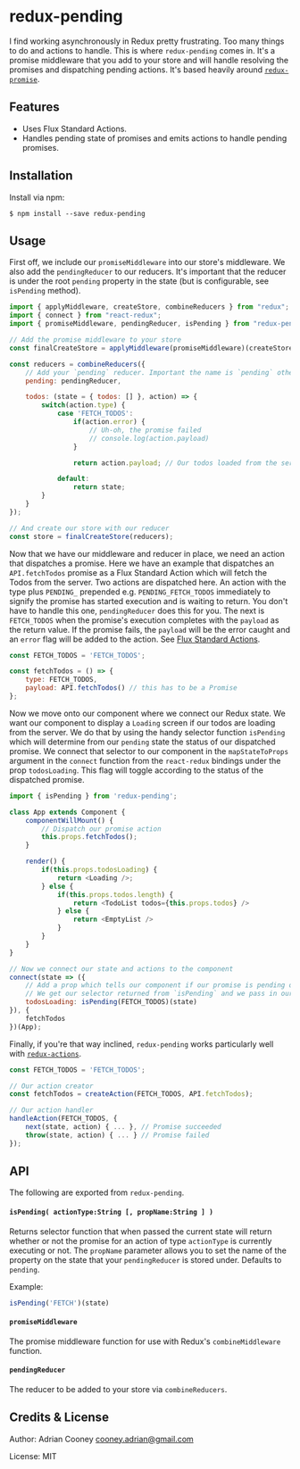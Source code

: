 # redux-pending
I find working asynchronously in Redux pretty frustrating. Too many things to do and actions to handle. This is where `redux-pending` comes in. It's a promise middleware that you add to your store and will handle resolving the promises and dispatching pending actions. It's based heavily around [`redux-promise`](http://github.com/acdlite/redux-promise).

## Features
* Uses Flux Standard Actions.
* Handles pending state of promises and emits actions to handle pending promises. 

## Installation
Install via npm:

    $ npm install --save redux-pending

## Usage 
First off, we include our `promiseMiddleware` into our store's middleware. We also add the `pendingReducer` to our reducers. It's important that the reducer is under the root `pending` property in the state (but is configurable, see `isPending` method).

```js
import { applyMiddleware, createStore, combineReducers } from "redux";
import { connect } from "react-redux";
import { promiseMiddleware, pendingReducer, isPending } from "redux-pending";

// Add the promise middleware to your store
const finalCreateStore = applyMiddleware(promiseMiddleware)(createStore);

const reducers = combineReducers({
    // Add your `pending` reducer. Important the name is `pending` otherwise, see the `isPending` method.
    pending: pendingReducer,

    todos: (state = { todos: [] }, action) => {
        switch(action.type) {
            case 'FETCH_TODOS':
                if(action.error) {
                    // Uh-oh, the promise failed
                    // console.log(action.payload)
                }

                return action.payload; // Our todos loaded from the server

            default:
                return state;
        }
    }
});

// And create our store with our reducer
const store = finalCreateStore(reducers);
```

Now that we have our middleware and reducer in place, we need an action that dispatches a promise. Here we have an example that dispatches an `API.fetchTodos` promise as a Flux Standard Action which will fetch the Todos from the server. Two actions are dispatched here. An action with the type plus `PENDING_` prepended e.g. `PENDING_FETCH_TODOS` immediately to signify the promise has started execution and is waiting to return. You don't have to handle this one, `pendingReducer` does this for you. The next is `FETCH_TODOS` when the promise's execution completes with the `payload` as the return value. If the promise fails, the `payload` will be the error caught and an `error` flag will be added to the action. See [Flux Standard Actions](https://github.com/acdlite/flux-standard-action).

```js
const FETCH_TODOS = 'FETCH_TODOS';

const fetchTodos = () => {
    type: FETCH_TODOS,
    payload: API.fetchTodos() // this has to be a Promise
};
```

Now we move onto our component where we connect our Redux state. We want our component to display a `Loading` screen if our todos are loading from the server. We do that by using the handy selector function `isPending` which will determine from our `pending` state the status of our dispatched promise. We connect that selector to our component in the `mapStateToProps` argument in the `connect` function from the `react-redux` bindings under the prop `todosLoading`. This flag will toggle according to the status of the dispatched promise.

```js
import { isPending } from 'redux-pending';

class App extends Component {
    componentWillMount() {
        // Dispatch our promise action
        this.props.fetchTodos();
    }

    render() {
        if(this.props.todosLoading) {
            return <Loading />;
        } else {
            if(this.props.todos.length) {
                return <TodoList todos={this.props.todos} />
            } else {
                return <EmptyList />
            }
        }
    }
}

// Now we connect our state and actions to the component
connect(state => ({
    // Add a prop which tells our component if our promise is pending or not.
    // We get our selector returned from `isPending` and we pass in our state.
    todosLoading: isPending(FETCH_TODOS)(state)
}), {
    fetchTodos
})(App);
```

Finally, if you're that way inclined, `redux-pending` works particularly well with [`redux-actions`](http://github.com/acdlite/redux-actions).

```js
const FETCH_TODOS = 'FETCH_TODOS';

// Our action creator
const fetchTodos = createAction(FETCH_TODOS, API.fetchTodos);

// Our action handler
handleAction(FETCH_TODOS, {
    next(state, action) { ... }, // Promise succeeded
    throw(state, action) { ... } // Promise failed
});
```

## API
The following are exported from `redux-pending`.

#### `isPending( actionType:String [, propName:String ] )`
Returns selector function that when passed the current state will return whether or not the promise for an action of type `actionType` is currently executing or not. The `propName` parameter allows you to set the name of the property on the state that your `pendingReducer` is stored under. Defaults to `pending`.

Example:

```js
isPending('FETCH')(state)
```

#### `promiseMiddleware`
The promise middleware function for use with Redux's `combineMiddleware` function.

#### `pendingReducer`
The reducer to be added to your store via `combineReducers`.

## Credits & License
Author: Adrian Cooney <cooney.adrian@gmail.com>

License: MIT

